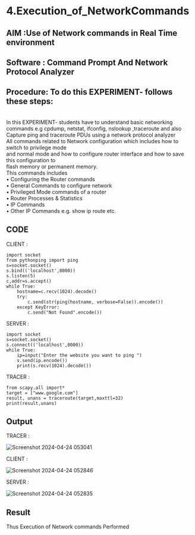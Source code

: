 # 4.Execution_of_NetworkCommands
## AIM :Use of Network commands in Real Time environment
## Software : Command Prompt And Network Protocol Analyzer
## Procedure: To do this EXPERIMENT- follows these steps:
<BR>
In this EXPERIMENT- students have to understand basic networking commands e.g cpdump, netstat, ifconfig, nslookup ,traceroute and also Capture ping and traceroute PDUs using a network protocol analyzer 
<BR>
All commands related to Network configuration which includes how to switch to privilege mode
<BR>
and normal mode and how to configure router interface and how to save this configuration to
<BR>
flash memory or permanent memory.
<BR>
This commands includes
<BR>
• Configuring the Router commands
<BR>
• General Commands to configure network
<BR>
• Privileged Mode commands of a router 
<BR>
• Router Processes & Statistics
<BR>
• IP Commands
<BR>
• Other IP Commands e.g. show ip route etc.
<BR>

## CODE

CLIENT :
```
import socket 
from pythonping import ping 
s=socket.socket() 
s.bind(('localhost',8000)) 
s.listen(5) 
c,addr=s.accept() 
while True: 
    hostname=c.recv(1024).decode() 
    try: 
        c.send(str(ping(hostname, verbose=False)).encode()) 
    except KeyError: 
        c.send("Not Found".encode())
```

SERVER :
```
import socket 
s=socket.socket() 
s.connect(('localhost',8000)) 
while True: 
    ip=input("Enter the website you want to ping ") 
    s.send(ip.encode()) 
    print(s.recv(1024).decode()) 
```

TRACER :
```
from scapy.all import* 
target = ["www.google.com"] 
result, unans = traceroute(target,maxttl=32) 
print(result,unans) 
```

## Output

TRACER :

![Screenshot 2024-04-24 053041](https://github.com/nicknikesh/4.Execution_of_NetworkCommends/assets/145633284/3ff2f390-3430-4ffe-908a-69496887e9c4)

CLIENT :

![Screenshot 2024-04-24 052846](https://github.com/nicknikesh/4.Execution_of_NetworkCommends/assets/145633284/4bc0f1d5-f9a2-4bf8-862d-2bfd7a02a98b)

SERVER :

![Screenshot 2024-04-24 052835](https://github.com/nicknikesh/4.Execution_of_NetworkCommends/assets/145633284/bb14dcd4-201e-493e-915a-fa8cd1045dfd)

## Result
Thus Execution of Network commands Performed 
